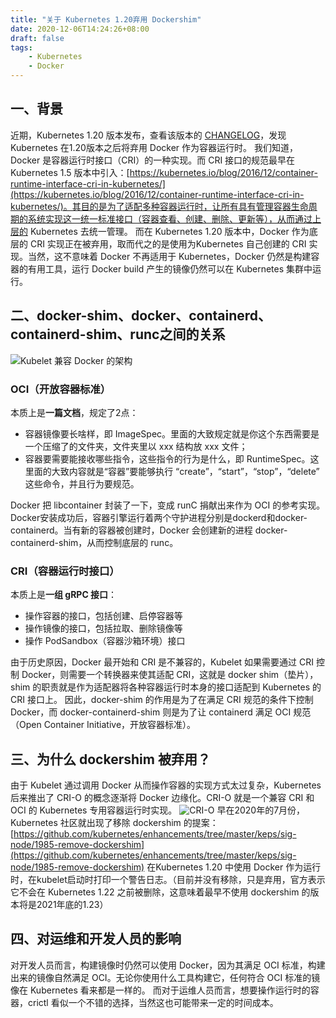 ```yaml
---
title: "关于 Kubernetes 1.20弃用 Dockershim"
date: 2020-12-06T14:24:26+08:00
draft: false
tags:
    - Kubernetes
    - Docker
---
```


## 一、背景
近期，Kubernetes 1.20 版本发布，查看该版本的 [CHANGELOG](https://github.com/kubernetes/kubernetes/blob/master/CHANGELOG/CHANGELOG-1.20.md#deprecation)，发现 Kubernetes 在1.20版本之后将弃用 Docker 作为容器运行时。
我们知道，Docker 是容器运行时接口（CRI）的一种实现。而 CRI 接口的规范最早在 Kubernetes 1.5 版本中引入：[https://kubernetes.io/blog/2016/12/container-runtime-interface-cri-in-kubernetes/](https://kubernetes.io/blog/2016/12/container-runtime-interface-cri-in-kubernetes/)。其目的是为了适配多种容器运行时，让所有具有管理容器生命周期的系统实现这一统一标准接口（容器查看、创建、删除、更新等），从而通过上层的 Kubernetes 去统一管理。
而在 Kubernetes 1.20 版本中，Docker 作为底层的 CRI 实现正在被弃用，取而代之的是使用为Kubernetes 自己创建的 CRI 实现。当然，这不意味着 Docker 不再适用于 Kubernetes，Docker 仍然是构建容器的有用工具，运行 Docker build 产生的镜像仍然可以在 Kubernetes 集群中运行。
## 二、docker-shim、docker、containerd、containerd-shim、runc之间的关系
![Kubelet 兼容 Docker 的架构](https://img-blog.csdnimg.cn/20201206162401902.png)
### OCI（开放容器标准）
本质上是**一篇文档**，规定了2点：
- 容器镜像要长啥样，即 ImageSpec。里面的大致规定就是你这个东西需要是一个压缩了的文件夹，文件夹里以 xxx 结构放 xxx 文件；
- 容器要需要能接收哪些指令，这些指令的行为是什么，即 RuntimeSpec。这里面的大致内容就是“容器”要能够执行 “create”，“start”，“stop”，“delete” 这些命令，并且行为要规范。

Docker 把 libcontainer 封装了一下，变成 runC 捐献出来作为 OCI 的参考实现。
Docker安装成功后，容器引擎运行着两个守护进程分别是dockerd和docker-containerd。当有新的容器被创建时，Docker 会创建新的进程 docker-containerd-shim，从而控制底层的 runc。
### CRI（容器运行时接口）
本质上是**一组 gRPC 接口**：
- 操作容器的接口，包括创建、启停容器等
- 操作镜像的接口，包括拉取、删除镜像等
- 操作 PodSandbox（容器沙箱环境）接口

由于历史原因，Docker 最开始和 CRI 是不兼容的，Kubelet 如果需要通过 CRI 控制 Docker，则需要一个转换器来使其适配 CRI，这就是 docker shim（垫片），shim 的职责就是作为适配器将各种容器运行时本身的接口适配到 Kubernetes 的 CRI 接口上。
因此，docker-shim 的作用是为了在满足 CRI 规范的条件下控制 Docker，而 docker-containerd-shim 则是为了让 containerd 满足 OCI 规范（Open Container Initiative，开放容器标准）。
## 三、为什么 dockershim 被弃用？
由于 Kubelet 通过调用 Docker 从而操作容器的实现方式太过复杂，Kubernetes 后来推出了 CRI-O 的概念逐渐将 Docker 边缘化。CRI-O 就是一个兼容 CRI 和 OCI 的 Kubernetes 专用容器运行时实现。
![CRI-O](https://img-blog.csdnimg.cn/20201206200322806.png)
早在2020年的7月份，Kubernetes 社区就出现了移除 dockershim 的提案：[https://github.com/kubernetes/enhancements/tree/master/keps/sig-node/1985-remove-dockershim](https://github.com/kubernetes/enhancements/tree/master/keps/sig-node/1985-remove-dockershim)
在Kubernetes 1.20 中使用 Docker 作为运行时，在kubelet启动时打印一个警告日志。（目前并没有移除，只是弃用，官方表示它不会在 Kubernetes 1.22 之前被删除，这意味着最早不使用 dockershim 的版本将是2021年底的1.23）
## 四、对运维和开发人员的影响
对开发人员而言，构建镜像时仍然可以使用 Docker，因为其满足 OCI 标准，构建出来的镜像自然满足 OCI。无论你使用什么工具构建它，任何符合 OCI 标准的镜像在 Kubernetes 看来都是一样的。
而对于运维人员而言，想要操作运行时的容器，crictl 看似一个不错的选择，当然这也可能带来一定的时间成本。
